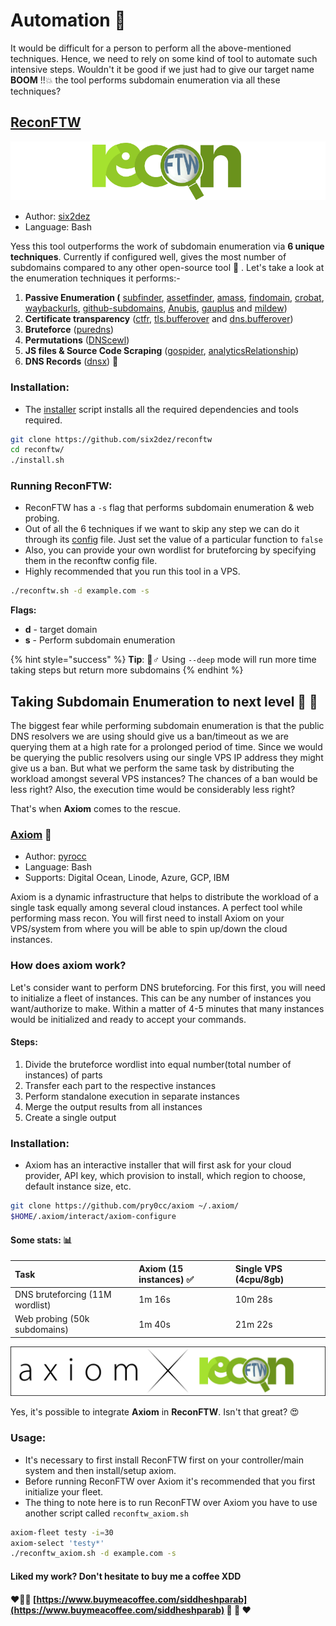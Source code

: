 # Automation 🤖

It would be difficult for a person to perform all the above-mentioned techniques. Hence, we need to rely on some kind of tool to automate such intensive steps. Wouldn't it be good if we just had to give our target name **BOOM** !!💥 the tool performs subdomain enumeration via all these techniques?

## [ReconFTW](https://github.com/six2dez/reconftw)

![](.gitbook/assets/reconftw_logo.png)

* Author: [six2dez](https://github.com/six2dez)
* Language: Bash

Yess this tool outperforms the work of subdomain enumeration via **6 unique techniques**. Currently if configured well, gives the most number of subdomains compared to any other open-source tool 🚀 . Let's take a look at the enumeration techniques it performs:-

1. **Passive Enumeration \(** [subfinder](https://github.com/projectdiscovery/subfinder), [assetfinder](https://github.com/tomnomnom/assetfinder), [amass](https://github.com/OWASP/Amass), [findomain](https://github.com/Findomain/Findomain), [crobat](https://github.com/cgboal/sonarsearch), [waybackurls](https://github.com/tomnomnom/waybackurls), [github-subdomains](https://github.com/gwen001/github-subdomains), [Anubis](https://jldc.me/), [gauplus](https://github.com/bp0lr/gauplus) and [mildew](https://github.com/daehee/mildew)\)
2. **Certificate transparency** \([ctfr](https://github.com/UnaPibaGeek/ctfr), [tls.bufferover](https://github.com/six2dez/reconftw/blob/main/tls.bufferover.run) and [dns.bufferover](https://github.com/six2dez/reconftw/blob/main/dns.bufferover.run)\)
3.  **Bruteforce** \([puredns](https://github.com/d3mondev/puredns)\)
4.  **Permutations** \([DNScewl](https://github.com/codingo/DNSCewl)\)
5. **JS files & Source Code Scraping** \([gospider](https://github.com/jaeles-project/gospider), [analyticsRelationship](https://github.com/Josue87/analyticsRelationship)\)
6. **DNS Records** \([dnsx](https://github.com/projectdiscovery/dnsx)\) 🤖 

### Installation:

* The [installer](https://github.com/six2dez/reconftw/blob/main/install.sh) script installs all the required dependencies and tools required.

```bash
git clone https://github.com/six2dez/reconftw
cd reconftw/
./install.sh
```

### Running ReconFTW:

* ReconFTW has a `-s` flag that performs subdomain enumeration & web probing.
* Out of all the 6 techniques if we want to skip any step we can do it through its [config](https://github.com/six2dez/reconftw/blob/main/reconftw.cfg#L49) file. Just set the value of a particular function to `false`
* Also, you can provide your own wordlist for bruteforcing by specifying them in the reconftw config file.
* Highly recommended that you run this tool in a VPS.

```bash
./reconftw.sh -d example.com -s
```

**Flags:**

* **d** - target domain
* **s** - Perform subdomain enumeration

{% hint style="success" %}
**Tip**: 🧙♂ Using `--deep` mode will run more time taking steps but return more subdomains
{% endhint %}

  


## Taking Subdomain Enumeration to next level 🚀 🚀 

The biggest fear while performing subdomain enumeration is that the public DNS resolvers we are using should give us a ban/timeout as we are querying them at a high rate for a prolonged period of time. Since we would be querying the public resolvers using our single VPS IP address they might give us a ban. But what we perform the same task by distributing the workload amongst several VPS instances? The chances of a ban would be less right? Also, the execution time would be considerably less right?

That's when **Axiom** comes to the rescue.

### [Axiom](https://github.com/pry0cc/axiom) 🤍

* Author: [pyrocc](https://github.com/pry0cc) 
* Language: Bash
* Supports: Digital Ocean, Linode, Azure, GCP, IBM

Axiom is a dynamic infrastructure that helps to distribute the workload of a single task equally among several cloud instances. A perfect tool while performing mass recon. You will first need to install Axiom on your VPS/system from where you will be able to spin up/down the cloud instances.

### How does axiom work?

 Let's consider want to perform DNS bruteforcing. For this first, you will need to initialize a fleet of instances. This can be any number of instances you want/authorize to make. Within a matter of 4-5 minutes that many instances would be initialized and ready to accept your commands.

#### Steps:

1. Divide the bruteforce wordlist into equal number\(total number of instances\) of parts 
2. Transfer each part to the respective instances
3. Perform standalone execution in separate instances
4. Merge the output results from all instances
5. Create a single output 

### Installation:

* Axiom has an interactive installer that will first ask for your cloud provider, API key, which provision to install, which region to choose, default instance size, etc.

```bash
git clone https://github.com/pry0cc/axiom ~/.axiom/
$HOME/.axiom/interact/axiom-configure
```

#### 

#### Some stats: 📊 

| **Task** | **Axiom** \(15 instances\) ✅  | **Single VPS** \(4cpu/8gb\) |
| :--- | :--- | :--- |
| DNS bruteforcing \(11M wordlist\) | 1m 16s | 10m 28s |
| Web probing \(50k subdomains\) | 1m 40s | 21m 22s |



![](.gitbook/assets/axiomxreconftw.png)

Yes, it's possible to integrate **Axiom** in **ReconFTW**. Isn't that great? 😍 

### Usage:

* It's necessary to first install ReconFTW first on your controller/main system and then install/setup axiom.
* Before running ReconFTW over Axiom it's recommended that you first initialize your fleet.
* The thing to note here is to run ReconFTW over Axiom you have to use another script called `reconftw_axiom.sh` 

```bash
axiom-fleet testy -i=30
axiom-select 'testy*'
./reconftw_axiom.sh -d example.com -s
```





#### Liked my work? Don't hesitate to buy me a coffee XDD

#### ❤💙💚 [https://www.buymeacoffee.com/siddheshparab](https://www.buymeacoffee.com/siddheshparab) 💚 💙 ❤ 

